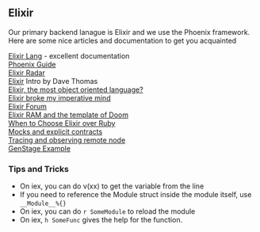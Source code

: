## Elixir
Our primary backend lanague is Elixir and we use the Phoenix framework.  Here are some nice articles and documentation to get you acquainted


[Elixir Lang](http://elixir-lang.org/getting-started/introduction.html) - excellent documentation     
[Phoenix Guide](http://www.phoenixframework.org/docs/overview)    
[Elixir Radar](http://plataformatec.com.br/elixir-radar)    
[Elixir](http://theprosegarden.com/part-1-of/) Intro by Dave Thomas    
[Elixir, the most object oriented language?](http://tech.noredink.com/post/142689001488/the-most-object-oriented-language)    
[Elixir broke my imperative mind](https://medium.com/magnetis-backstage/elixir-broke-my-imperative-mind-5d2fb2d53502#.jl4qdz1s5)    
[Elixir Forum](http://elixirforum.com/)  
[Elixir RAM and the template of Doom](http://www.evanmiller.org/elixir-ram-and-the-template-of-doom.html)    
[When to Choose Elixir over Ruby](https://www.amberbit.com/blog/2015/12/22/when-choose-elixir-over-ruby-for-2016-projects/)    
[Mocks and explicit contracts](http://blog.plataformatec.com.br/2015/10/mocks-and-explicit-contracts/)    
[Tracing and observing remote node](http://blog.plataformatec.com.br/2016/05/tracing-and-observing-your-remote-node/)    
[GenStage Example](http://www.elixirfbp.org/2016/07/genstage-example.html)    


### Tips and Tricks

* On iex, you can do v(xx) to get the variable from the line
* If you need to reference the Module struct inside the module itself, use `__Module__%{}`
* On iex, you can do `r SomeModule` to reload the module
* On iex, `h SomeFunc` gives the help for the function.

